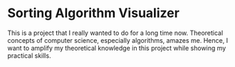 # Sorting Algorithm Visualizer

This is a project that I really wanted to do for a long time now. Theoretical concepts of computer science, especially algorithms, amazes me. Hence, I want to amplify my theoretical knowledge in this project while showing my practical skills.
